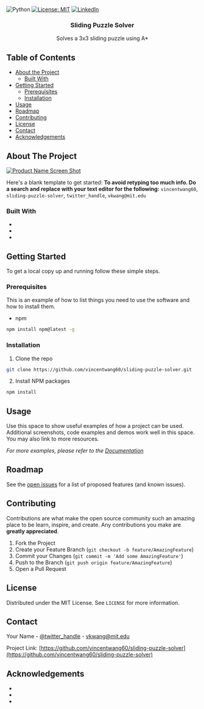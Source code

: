 <!-- PROJECT SHIELDS -->
<!--
*** I'm using markdown "reference style" links for readability.
*** Reference links are enclosed in brackets [ ] instead of parentheses ( ).
*** See the bottom of this document for the declaration of the reference variables
*** for contributors-url, forks-url, etc. This is an optional, concise syntax you may use.
*** https://www.markdownguide.org/basic-syntax/#reference-style-links
-->
![Python](https://img.shields.io/badge/python-v3.6+-blue.svg)
[![License: MIT](https://img.shields.io/badge/License-MIT-green.svg)](https://opensource.org/licenses/MIT)
[![LinkedIn][linkedin-shield]](https://www.linkedin.com/in/vkwang/)

  <h3 align="center">Sliding Puzzle Solver</h3>
  <p align="center">
   Solves a 3x3 sliding puzzle using A*
    <br />
</p>



<!-- TABLE OF CONTENTS -->
## Table of Contents

* [About the Project](#about-the-project)
  * [Built With](#built-with)
* [Getting Started](#getting-started)
  * [Prerequisites](#prerequisites)
  * [Installation](#installation)
* [Usage](#usage)
* [Roadmap](#roadmap)
* [Contributing](#contributing)
* [License](#license)
* [Contact](#contact)
* [Acknowledgements](#acknowledgements)



<!-- ABOUT THE PROJECT -->
## About The Project

[![Product Name Screen Shot][product-screenshot]](https://example.com)

Here's a blank template to get started:
**To avoid retyping too much info. Do a search and replace with your text editor for the following:**
`vincentwang60`, `sliding-puzzle-solver`, `twitter_handle`, `vkwang@mit.edu`


### Built With

* []()
* []()
* []()



<!-- GETTING STARTED -->
## Getting Started

To get a local copy up and running follow these simple steps.

### Prerequisites

This is an example of how to list things you need to use the software and how to install them.
* npm
```sh
npm install npm@latest -g
```

### Installation

1. Clone the repo
```sh
git clone https://github.com/vincentwang60/sliding-puzzle-solver.git
```
2. Install NPM packages
```sh
npm install
```



<!-- USAGE EXAMPLES -->
## Usage

Use this space to show useful examples of how a project can be used. Additional screenshots, code examples and demos work well in this space. You may also link to more resources.

_For more examples, please refer to the [Documentation](https://example.com)_



<!-- ROADMAP -->
## Roadmap

See the [open issues](https://github.com/vincentwang60/sliding-puzzle-solver/issues) for a list of proposed features (and known issues).



<!-- CONTRIBUTING -->
## Contributing

Contributions are what make the open source community such an amazing place to be learn, inspire, and create. Any contributions you make are **greatly appreciated**.

1. Fork the Project
2. Create your Feature Branch (`git checkout -b feature/AmazingFeature`)
3. Commit your Changes (`git commit -m 'Add some AmazingFeature'`)
4. Push to the Branch (`git push origin feature/AmazingFeature`)
5. Open a Pull Request



<!-- LICENSE -->
## License

Distributed under the MIT License. See `LICENSE` for more information.



<!-- CONTACT -->
## Contact

Your Name - [@twitter_handle](https://twitter.com/twitter_handle) - vkwang@mit.edu

Project Link: [https://github.com/vincentwang60/sliding-puzzle-solver](https://github.com/vincentwang60/sliding-puzzle-solver)



<!-- ACKNOWLEDGEMENTS -->
## Acknowledgements

* []()
* []()
* []()





<!-- MARKDOWN LINKS & IMAGES -->
<!-- https://www.markdownguide.org/basic-syntax/#reference-style-links -->
[contributors-shield]: https://img.shields.io/github/contributors/vincentwang60/repo.svg?style=flat-square
[contributors-url]: https://github.com/vincentwang60/repo/graphs/contributors
[forks-shield]: https://img.shields.io/github/forks/vincentwang60/repo.svg?style=flat-square
[forks-url]: https://github.com/vincentwang60/repo/network/members
[stars-shield]: https://img.shields.io/github/stars/vincentwang60/repo.svg?style=flat-square
[stars-url]: https://github.com/vincentwang60/repo/stargazers
[issues-shield]: https://img.shields.io/github/issues/vincentwang60/repo.svg?style=flat-square
[issues-url]: https://github.com/vincentwang60/repo/issues
[license-shield]: https://img.shields.io/github/license/vincentwang60/repo.svg?style=flat-square
[license-url]: https://github.com/vincentwang60/repo/blob/master/LICENSE.txt
[linkedin-shield]: https://img.shields.io/badge/-LinkedIn-black.svg?style=flat-square&logo=linkedin&colorB=555
[linkedin-url]: https://linkedin.com/in/vincentwang60
[product-screenshot]: images/screenshot.png
